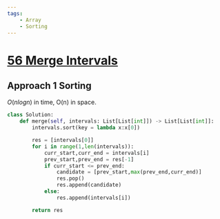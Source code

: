 ```yaml
---
tags:
    - Array
    - Sorting
---
```


# [56 Merge Intervals](https://leetcode.com/problems/merge-intervals/description/)


## Approach 1 Sorting

$O(nlogn)$ in time, O(n) in space.

```python
class Solution:
    def merge(self, intervals: List[List[int]]) -> List[List[int]]:
        intervals.sort(key = lambda x:x[0])

        res = [intervals[0]]
        for i in range(1,len(intervals)):
            curr_start,curr_end = intervals[i]
            prev_start,prev_end = res[-1]
            if curr_start <= prev_end:
                candidate = [prev_start,max(prev_end,curr_end)]
                res.pop()
                res.append(candidate)
            else:
                res.append(intervals[i])

        return res
```
